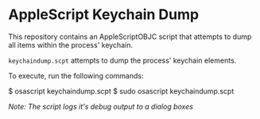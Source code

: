 # AppleScript Keychain Dump
This repository contains an AppleScriptOBJC script that attempts to dump all items within the process' keychain.

`keychaindump.scpt` attempts to dump the process' keychain elements.

To execute, run the following commands:

  $ osascript keychaindump.scpt
  $ sudo osascript keychaindump.scpt

*Note: The script logs it's debug output to a dialog boxes*

